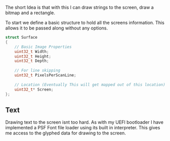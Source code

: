 The short Idea is that with this I can draw strings to the screen, draw a bitmap and a rectangle.

To start we define a basic structure to hold all the screens information. This allows it to be passed along without any options.

```C++ TI="Simple Surface Struct"
struct Surface
{  
	// Basic Image Properties
	uint32_t Width;
	uint32_t Height;
	uint32_t Depth;
	
	// For line skipping
	uint32_t PixelsPerScanLine;
	
	// Location (Eventually This will get mapped out of this location)
	uint32_t* Screen;
};
```

## Text
Drawing text to the screen isnt too hard. As with my UEFI bootloader I have implemented a PSF Font file loader using its built in interpreter. This gives me access to the glyphed data for drawing to the screen.